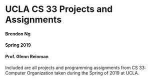 # UCLA CS 33 Projects and Assignments
#### Brendon Ng
#### Spring 2019
#### Prof. Glenn Reinman
Included are all projects and programming assignments from CS 33: Computer Organization taken during the Spring of 2019 at UCLA. <br/><br/>


